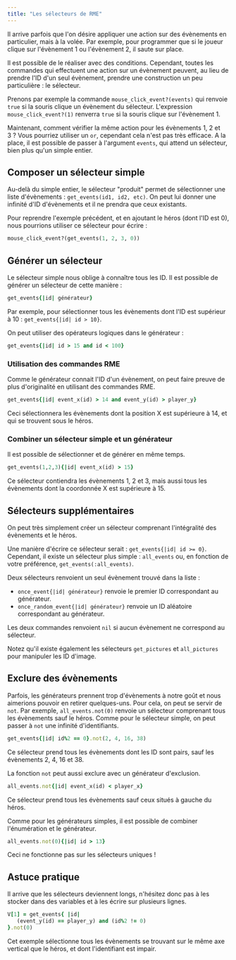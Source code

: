 ```yaml
---
title: "Les sélecteurs de RME"
---
```


Il arrive parfois que l'on désire appliquer une action sur des évènements en particulier, mais à la volée. Par exemple, pour programmer que si le joueur clique sur l'évènement 1 ou l'évènement 2, il saute sur place.

Il est possible de le réaliser avec des conditions. Cependant, toutes les commandes qui effectuent une action sur un évènement peuvent, au lieu de prendre l'ID d'un seul évènement, prendre une construction un peu particulière : le sélecteur.

Prenons par exemple la commande `mouse_click_event?(events)` qui renvoie `true` si la souris clique un évènement du sélecteur. L'expression  `mouse_click_event?(1)` renverra `true` si la souris clique sur l'évènement 1.

Maintenant, comment vérifier la même action pour les évènements 1, 2 et 3 ? Vous pourriez utiliser un `or`, cependant cela n'est pas très efficace. A la place, il est possible de passer à l'argument `events`, qui attend un sélecteur, bien plus qu'un simple entier.

## Composer un sélecteur simple

Au-delà du simple entier, le sélecteur "produit" permet de sélectionner une liste d'évènements : `get_events(id1, id2, etc)`. On peut lui donner une infinité d'ID d'évènements et il ne prendra que ceux existants.

Pour reprendre l'exemple précédent, et en ajoutant le héros (dont l'ID est 0), nous pourrions utiliser ce sélecteur pour écrire :

```ruby
mouse_click_event?(get_events(1, 2, 3, 0))
```

## Générer un sélecteur

Le sélecteur simple nous oblige à connaître tous les ID. Il est possible de générer un sélecteur de cette manière :

```ruby
get_events{|id| générateur}
```

Par exemple, pour sélectionner tous les évènements dont l'ID est supérieur à 10 : `get_events{|id| id > 10}`.

On peut utiliser des opérateurs logiques dans le générateur :

```ruby
get_events{|id| id > 15 and id < 100}
```

### Utilisation des commandes RME

Comme le générateur connait l'ID d'un évènement, on peut faire preuve de plus d'originalité en utilisant des commandes RME.

```ruby
get_events{|id| event_x(id) > 14 and event_y(id) > player_y}
```

Ceci sélectionnera les évènements dont la position X est supérieure à 14, et qui se trouvent sous le héros.

### Combiner un sélecteur simple et un générateur

Il est possible de sélectionner et de générer en même temps.

```ruby
get_events(1,2,3){|id| event_x(id) > 15}
```

Ce sélecteur contiendra les évènements 1, 2 et 3, mais aussi tous les évènements dont la coordonnée X est supérieure à 15.

## Sélecteurs supplémentaires

On peut très simplement créer un sélecteur comprenant l'intégralité des évènements et le héros.

Une manière d'écrire ce sélecteur serait : `get_events{|id| id >= 0}`. Cependant, il existe un sélecteur plus simple : `all_events` ou, en fonction de votre préférence, `get_events(:all_events)`.

Deux sélecteurs renvoient un seul évènement trouvé dans la liste :

- `once_event{|id| générateur}` renvoie le premier ID correspondant au générateur.
- `once_random_event{|id| générateur}` renvoie un ID aléatoire correspondant au générateur.

Les deux commandes renvoient `nil` si aucun évènement ne correspond au sélecteur.

Notez qu'il existe également les sélecteurs `get_pictures` et `all_pictures` pour manipuler les ID d'image.

## Exclure des évènements

Parfois, les générateurs prennent trop d'évènements à notre goût et nous aimerions pouvoir en retirer quelques-uns. Pour cela, on peut se servir de `not`. Par exemple, `all_events.not(0)` renvoie un sélecteur comprenant tous les évènements sauf le héros. Comme pour le sélecteur simple, on peut passer à `not` une infinité d'identifiants.

```ruby
get_events{|id| id%2 == 0}.not(2, 4, 16, 38)
```

Ce sélecteur prend tous les évènements dont les ID sont pairs, sauf les évènements 2, 4, 16 et 38.

La fonction `not` peut aussi exclure avec un générateur d'exclusion.

```ruby
all_events.not{|id| event_x(id) < player_x}
```

Ce sélecteur prend tous les évènements sauf ceux situés à gauche du héros.

Comme pour les générateurs simples, il est possible de combiner l'énumération et le générateur.

```ruby
all_events.not(0){|id| id > 13}
```

Ceci ne fonctionne pas sur les sélecteurs uniques !

## Astuce pratique

Il arrive que les sélecteurs deviennent longs, n'hésitez donc pas à les stocker dans des variables et à les écrire sur plusieurs lignes.

```ruby
V[1] = get_events{ |id|
   (event_y(id) == player_y) and (id%2 != 0)
}.not(0)
```

Cet exemple sélectionne tous les évènements se trouvant sur le même axe vertical que le héros, et dont l'identifiant est impair.